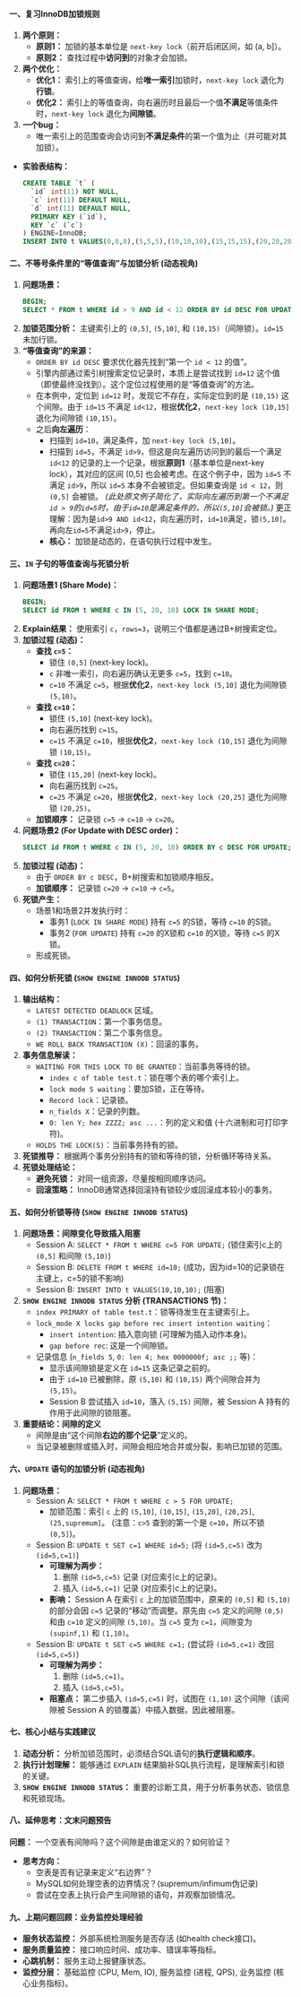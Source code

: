 
#### 一、复习InnoDB加锁规则

1.  **两个原则：**
    *   **原则1：** 加锁的基本单位是 `next-key lock`（前开后闭区间，如 (a, b]）。
    *   **原则2：** 查找过程中**访问到**的对象才会加锁。
2.  **两个优化：**
    *   **优化1：** 索引上的等值查询，给**唯一索引**加锁时，`next-key lock` 退化为**行锁**。
    *   **优化2：** 索引上的等值查询，向右遍历时且最后一个值**不满足**等值条件时，`next-key lock` 退化为**间隙锁**。
3.  **一个bug：**
    *   唯一索引上的范围查询会访问到**不满足条件**的第一个值为止（并可能对其加锁）。

*   **实验表结构：**
    ```sql
    CREATE TABLE `t` (
      `id` int(11) NOT NULL,
      `c` int(11) DEFAULT NULL,
      `d` int(11) DEFAULT NULL,
      PRIMARY KEY (`id`),
      KEY `c` (`c`)
    ) ENGINE=InnoDB;
    INSERT INTO t VALUES(0,0,0),(5,5,5),(10,10,10),(15,15,15),(20,20,20),(25,25,25);
    ```

#### 二、不等号条件里的“等值查询”与加锁分析 (动态视角)

1.  **问题场景：**
    ```sql
    BEGIN;
    SELECT * FROM t WHERE id > 9 AND id < 12 ORDER BY id DESC FOR UPDATE;
    ```
2.  **加锁范围分析：** 主键索引上的 `(0,5]`, `(5,10]`, 和 `(10,15)`（间隙锁）。`id=15` 未加行锁。
3.  **“等值查询”的来源：**
    *   `ORDER BY id DESC` 要求优化器先找到“第一个 `id < 12` 的值”。
    *   引擎内部通过索引树搜索定位记录时，本质上是尝试找到 `id=12` 这个值（即使最终没找到）。这个定位过程使用的是“等值查询”的方法。
    *   在本例中，定位到 `id=12` 时，发现它不存在，实际定位到的是 `(10,15)` 这个间隙。由于 `id=15` 不满足 `id<12`，根据**优化2**，`next-key lock (10,15]` 退化为间隙锁 `(10,15)`。
    *   之后**向左遍历**：
        *   扫描到 `id=10`，满足条件，加 `next-key lock (5,10]`。
        *   扫描到 `id=5`，不满足 `id>9`，但这是向左遍历访问到的最后一个满足 `id<12` 的记录的上一个记录，根据**原则1**（基本单位是next-key lock），其对应的区间 (0,5] 也会被考虑。在这个例子中，因为 `id=5` 不满足 `id>9`，所以 `id=5` 本身不会被锁定。但如果查询是 `id < 12`，则 `(0,5]` 会被锁。 *(此处原文例子简化了，实际向左遍历到第一个不满足`id > 9`的`id=5`时，由于`id=10`是满足条件的，所以`(5,10]`会被锁。)* 更正理解：因为是`id>9 AND id<12`，向左遍历时，`id=10`满足，锁`(5,10]`。再向左`id=5`不满足`id>9`，停止。
        *   **核心：** 加锁是动态的，在语句执行过程中发生。

#### 三、`IN` 子句的等值查询与死锁分析

1.  **问题场景1 (Share Mode)：**
    ```sql
    BEGIN;
    SELECT id FROM t WHERE c IN (5, 20, 10) LOCK IN SHARE MODE;
    ```
2.  **Explain结果：** 使用索引 `c`，`rows=3`，说明三个值都是通过B+树搜索定位。
3.  **加锁过程 (动态)：**
    *   **查找 `c=5`：**
        *   锁住 `(0,5]` (next-key lock)。
        *   `c` 非唯一索引，向右遍历确认无更多 `c=5`，找到 `c=10`。
        *   `c=10` 不满足 `c=5`，根据**优化2**，`next-key lock (5,10]` 退化为间隙锁 `(5,10)`。
    *   **查找 `c=10`：**
        *   锁住 `(5,10]` (next-key lock)。
        *   向右遍历找到 `c=15`。
        *   `c=15` 不满足 `c=10`，根据**优化2**，`next-key lock (10,15]` 退化为间隙锁 `(10,15)`。
    *   **查找 `c=20`：**
        *   锁住 `(15,20]` (next-key lock)。
        *   向右遍历找到 `c=25`。
        *   `c=25` 不满足 `c=20`，根据**优化2**，`next-key lock (20,25]` 退化为间隙锁 `(20,25)`。
    *   **加锁顺序：** 记录锁 `c=5` -> `c=10` -> `c=20`。
4.  **问题场景2 (For Update with DESC order)：**
    ```sql
    SELECT id FROM t WHERE c IN (5, 20, 10) ORDER BY c DESC FOR UPDATE;
    ```
5.  **加锁过程 (动态)：**
    *   由于 `ORDER BY c DESC`，B+树搜索和加锁顺序相反。
    *   **加锁顺序：** 记录锁 `c=20` -> `c=10` -> `c=5`。
6.  **死锁产生：**
    *   场景1和场景2并发执行时：
        *   事务1 (`LOCK IN SHARE MODE`) 持有 `c=5` 的S锁，等待 `c=10` 的S锁。
        *   事务2 (`FOR UPDATE`) 持有 `c=20` 的X锁和 `c=10` 的X锁，等待 `c=5` 的X锁。
    *   形成死锁。

#### 四、如何分析死锁 (`SHOW ENGINE INNODB STATUS`)

1.  **输出结构：**
    *   `LATEST DETECTED DEADLOCK` 区域。
    *   `(1) TRANSACTION`：第一个事务信息。
    *   `(2) TRANSACTION`：第二个事务信息。
    *   `WE ROLL BACK TRANSACTION (X)`：回滚的事务。
2.  **事务信息解读：**
    *   `WAITING FOR THIS LOCK TO BE GRANTED`：当前事务等待的锁。
        *   `index c of table test.t`：锁在哪个表的哪个索引上。
        *   `lock mode S waiting`：要加S锁，正在等待。
        *   `Record lock`：记录锁。
        *   `n_fields X`：记录的列数。
        *   `0: len Y; hex ZZZZ; asc ...`：列的定义和值 (十六进制和可打印字符)。
    *   `HOLDS THE LOCK(S)`：当前事务持有的锁。
3.  **死锁推导：** 根据两个事务分别持有的锁和等待的锁，分析循环等待关系。
4.  **死锁处理结论：**
    *   **避免死锁：** 对同一组资源，尽量按相同顺序访问。
    *   **回滚策略：** InnoDB通常选择回滚持有锁较少或回滚成本较小的事务。

#### 五、如何分析锁等待 (`SHOW ENGINE INNODB STATUS`)

1.  **问题场景：间隙变化导致插入阻塞**
    *   Session A: `SELECT * FROM t WHERE c=5 FOR UPDATE;` (锁住索引c上的 `(0,5]` 和间隙 `(5,10)`)
    *   Session B: `DELETE FROM t WHERE id=10;` (成功，因为id=10的记录锁在主键上，c=5的锁不影响)
    *   Session B: `INSERT INTO t VALUES(10,10,10);` (阻塞)
2.  **`SHOW ENGINE INNODB STATUS` 分析 (TRANSACTIONS 节)：**
    *   `index PRIMARY of table test.t`：锁等待发生在主键索引上。
    *   `lock_mode X locks gap before rec insert intention waiting`：
        *   `insert intention`: 插入意向锁 (可理解为插入动作本身)。
        *   `gap before rec`: 这是一个间隙锁。
    *   记录信息 (`n_fields 5`, `0: len 4; hex 0000000f; asc ;;` 等)：
        *   显示该间隙锁是定义在 `id=15` 这条记录之前的。
        *   由于 `id=10` 已被删除，原 `(5,10)` 和 `(10,15)` 两个间隙合并为 `(5,15)`。
        *   Session B 尝试插入 `id=10`，落入 `(5,15)` 间隙，被 Session A 持有的作用于此间隙的锁阻塞。
3.  **重要结论：间隙的定义**
    *   间隙是由“这个间隙**右边的那个记录**”定义的。
    *   当记录被删除或插入时，间隙会相应地合并或分裂，影响已加锁的范围。

#### 六、`UPDATE` 语句的加锁分析 (动态视角)

1.  **问题场景：**
    *   Session A: `SELECT * FROM t WHERE c > 5 FOR UPDATE;`
        *   加锁范围：索引 `c` 上的 `(5,10]`, `(10,15]`, `(15,20]`, `(20,25]`, `(25,supremum]`。 (注意：`c>5` 查到的第一个是 `c=10`，所以不锁 `(0,5]`)。
    *   Session B: `UPDATE t SET c=1 WHERE id=5;` (将 `(id=5,c=5)` 改为 `(id=5,c=1)`)
        *   **可理解为两步：**
            1.  删除 `(id=5,c=5)` 记录 (对应索引c上的记录)。
            2.  插入 `(id=5,c=1)` 记录 (对应索引c上的记录)。
        *   **影响：** Session A 在索引 `c` 上的加锁范围中，原来的 `(0,5]` 和 `(5,10)` 的部分会因 `c=5` 记录的“移动”而调整。原先由 `c=5` 定义的间隙 `(0,5)` 和由 `c=10` 定义的间隙 `(5,10)`。当 `c=5` 变为 `c=1`，间隙变为 `(supinf,1)` 和 `(1,10)`。
    *   Session B: `UPDATE t SET c=5 WHERE c=1;` (尝试将 `(id=5,c=1)` 改回 `(id=5,c=5)`)
        *   **可理解为两步：**
            1.  删除 `(id=5,c=1)`。
            2.  插入 `(id=5,c=5)`。
        *   **阻塞点：** 第二步插入 `(id=5,c=5)` 时，试图在 `(1,10)` 这个间隙（该间隙被 Session A 的锁覆盖）中插入数据，因此被阻塞。

#### 七、核心小结与实践建议

1.  **动态分析：** 分析加锁范围时，必须结合SQL语句的**执行逻辑和顺序**。
2.  **执行计划理解：** 能够通过 `EXPLAIN` 结果脑补SQL执行流程，是理解索引和锁的关键。
3.  **`SHOW ENGINE INNODB STATUS`：** 重要的诊断工具，用于分析事务状态、锁信息和死锁现场。

#### 八、延伸思考：文末问题预告

**问题：** 一个空表有间隙吗？这个间隙是由谁定义的？如何验证？
*   **思考方向：**
    *   空表是否有记录来定义“右边界”？
    *   MySQL如何处理空表的边界情况？(supremum/infimum伪记录)
    *   尝试在空表上执行会产生间隙锁的语句，并观察加锁情况。

#### 九、上期问题回顾：业务监控处理经验

*   **服务状态监控：** 外部系统检测服务是否存活 (如health check接口)。
*   **服务质量监控：** 接口响应时间、成功率、错误率等指标。
*   **心跳机制：** 服务主动上报健康状态。
*   **监控分层：** 基础监控 (CPU, Mem, IO), 服务监控 (进程, QPS), 业务监控 (核心业务指标)。
